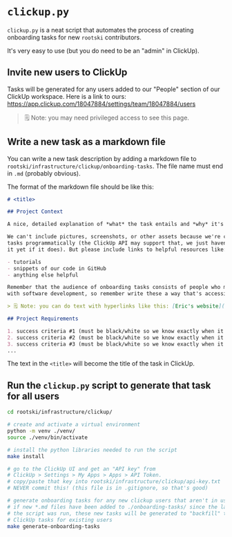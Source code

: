 # `clickup.py`

`clickup.py` is a neat script that automates the process of creating onboarding tasks
for new `rootski` contributors.

It's very easy to use (but you do need to be an "admin" in ClickUp).

## Invite new users to ClickUp

Tasks will be generated for any users added to our "People" section of our
ClickUp workspace. Here is a link to ours: https://app.clickup.com/18047884/settings/team/18047884/users

> 🗒 Note: you may need privileged access to see this page.

## Write a new task as a markdown file

You can write a new task description by adding a markdown file to
`rootski/infrastructure/clickup/onboarding-tasks`. The file name must end in `.md` (probably obvious).

The format of the markdown file should be like this:

```markdown
# <title>

## Project Context

A nice, detailed explanation of *what* the task entails and *why* it's necessary.

We can't include pictures, screenshots, or other assets because we're creating these
tasks programmatically (the ClickUp API may support that, we just haven't implemented
it yet if it does). But please include links to helpful resources like:

- tutorials
- snippets of our code in GitHub
- anything else helpful

Remember that the audience of onboarding tasks consists of people who may be *very* inexperienced
with software development, so remember write these a way that's accessible to beginners.

> 🗒 Note: you can do text with hyperlinks like this: [Eric's website](https://ericriddoch.info)

## Project Requirements

1. success criteria #1 (must be black/white so we know exactly when it's complete)
2. success criteria #2 (must be black/white so we know exactly when it's complete)
3. success criteria #3 (must be black/white so we know exactly when it's complete)
...
```

The text in the `<title>` will become the title of the task in ClickUp.

## Run the `clickup.py` script to generate that task for all users

```bash
cd rootski/infrastructure/clickup/

# create and activate a virtual environment
python -m venv ./venv/
source ./venv/bin/activate

# install the python libraries needed to run the script
make install

# go to the ClickUp UI and get an "API key" from
# ClickUp > Settings > My Apps > Apps > API Token.
# copy/paste that key into rootski/infrastructure/clickup/api-key.txt
# NEVER commit this! (this file is in .gitignore, so that's good)

# generate onboarding tasks for any new clickup users that aren't in users.json;
# if new *.md files have been added to ./onboarding-tasks/ since the last time
# the script was run, these new tasks will be generated to "backfill" these new
# ClickUp tasks for existing users
make generate-onboarding-tasks
```
